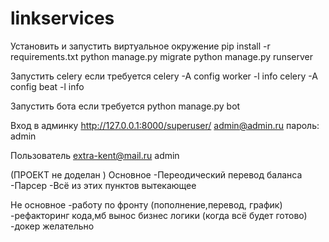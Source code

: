 # linkservices

Установить и запустить виртуальное окружение
pip install -r requirements.txt
python manage.py migrate
python manage.py runserver

Запустить celery если требуется
celery -A config worker -l info
celery -A config beat -l info

Запустить бота если требуется
python manage.py bot


Вход в админку http://127.0.0.1:8000/superuser/ 
admin@admin.ru
пароль: admin

Пользователь
extra-kent@mail.ru
admin

(ПРОЕКТ не доделан )
Основное
-Переодический перевод баланса
-Парсер
-Всё из этих пунктов вытекающее

Не основное
-работу по фронту (пополнение,перевод, график)
-рефакторинг кода,мб вынос бизнес логики (когда всё будет готово)
-докер желательно




